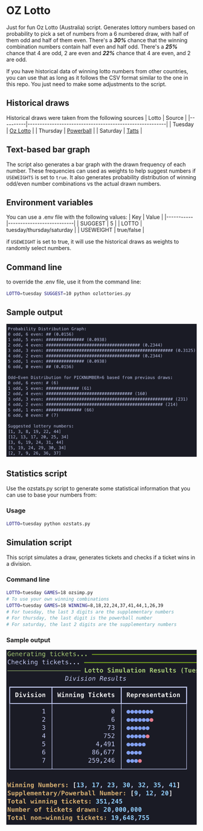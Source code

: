 # OZ Lotto
Just for fun Oz Lotto (Australia) script. Generates lottory numbers based on probability to pick a set of numbers from a 6 numbered draw, with half of them odd and half of them even. There's a ***30%*** chance that the winning combination numbers contain half even and half odd. There's a ***25%*** chance that 4 are odd, 2 are even and ***22%*** chance that 4 are even, and 2 are odd.

If you have historical data of winning lotto numbers from other countries, you can use that as long as it follows the CSV format similar to the one in this repo. You just need to make some adjustments to the script.

## Historical draws
Historical draws were taken from the following sources
| Lotto    | Source                                                  |
|----------|---------------------------------------------------------|
| Tuesday  | [Oz Lotto](https://gnetwork.com.au/oz-lotto-results/)   |
| Thursday | [Powerball](https://gnetwork.com.au/powerball-results/) |
| Saturday | [Tatts](https://gnetwork.com.au/lotto-results/)         |

## Text-based bar graph
The script also generates a bar graph with the drawn frequency of each number. These frequencies can used as weights to help suggest numbers if ```USEWEIGHTS``` is set to ```true```. It also generates probability distribution of winning odd/even number combinations vs the actual drawn numbers.

## Environment variables
You can use a .env file with the following values:
| Key       | Value                     |
|-----------|---------------------------|
| SUGGEST   | 5                         |
| LOTTO     | tuesday/thursday/saturday |
| USEWEIGHT | true/false                |

if ```USEWEIGHT``` is set to true, it will use the historical draws as weights to randomly select numbers.

## Command line
to override the .env file, use it from the command line:
```bash
LOTTO=tuesday SUGGEST=10 python ozlottories.py
```

## Sample output
![Sample output of the script](https://raw.githubusercontent.com/111110100/ozlottopy/main/sample.png)

## Statistics script
Use the ozstats.py script to generate some statistical information that you can use to base your numbers from:

### Usage
```bash
LOTTO=tuesday python ozstats.py
```

## Simulation script
This script simulates a draw, generates tickets and checks if a ticket wins in a division.

### Command line
```bash
LOTTO=tuesday GAMES=18 ozsimp.py
# To use your own winning combinations
LOTTO=tuesday GAMES=18 WINNING=8,18,22,24,37,41,44,1,26,39
# For tuesday, the last 3 digits are the supplementary numbers
# For thursday, the last digit is the powerball number
# For saturday, the last 2 digits are the supplementary numbers
```

### Sample output
![Sample output of ozsim script](https://raw.githubusercontent.com/111110100/ozlottopy/main/ozsim_screenshot.png)
